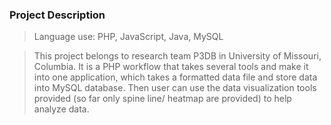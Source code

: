 ### Project Description

> Language use: PHP, JavaScript, Java, MySQL

> This project belongs to research team P3DB in University of Missouri, Columbia.
It is a PHP workflow that takes several tools and make it into one application,
which takes a formatted data file and store data into MySQL database. Then user can 
use the data visualization tools provided (so far only spine line/ heatmap are provided)
to help analyze data.

